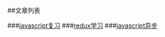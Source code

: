 ##文章列表

###[javascript复习](./posts/jsreview.md)
###[redux学习](./posts/learnRedux.md)
###[javascript异步](./posts/asynchrony.md)
